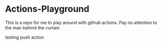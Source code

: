# Actions-Playground
This is a repo for me to play around with github actions. Pay no attention to the man behind the curtain


testing push action